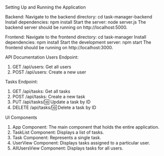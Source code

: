 Setting Up and Running the Application

Backend:
Navigate to the backend directory: cd task-manager-backend
Install dependencies: npm install
Start the server: node server.js
The backend server should be running on http://localhost:5000.

Frontend:
Navigate to the frontend directory: cd task-manager
Install dependencies: npm install
Start the development server: npm start
The frontend should be running on http://localhost:3000.

API Documentation
Users Endpoint:
1. GET /api/users: Get all users
2. POST /api/users: Create a new user

Tasks Endpoint:
1. GET /api/tasks: Get all tasks
2. POST /api/tasks: Create a new task
3. PUT /api/tasks/:id: Update a task by ID
4. DELETE /api/tasks/:id: Delete a task by ID

UI Components
1. App Component: The main component that holds the entire application.
2. TaskList Component: Displays a list of tasks.
3. Task Component: Represents a single task.
4. UserView Component: Displays tasks assigned to a particular user.
5. AllUsersView Component: Displays tasks for all users.